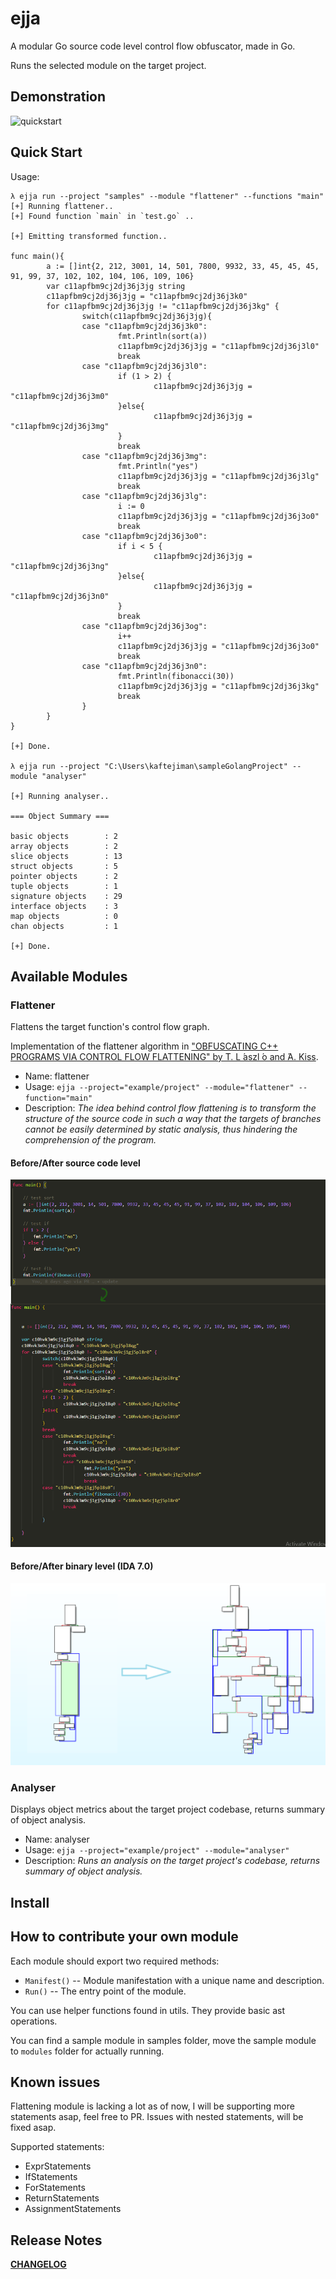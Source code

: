 # ejja

A modular Go source code level control flow obfuscator, made in Go.

Runs the selected module on the target project.


## Demonstration

![quickstart](https://raw.githubusercontent.com/kaftejiman/ejja/main/assets/quickstart.gif)

## Quick Start

Usage:

```golang
λ ejja run --project "samples" --module "flattener" --functions "main"
[+] Running flattener..
[+] Found function `main` in `test.go` ..

[+] Emitting transformed function..

func main(){
        a := []int{2, 212, 3001, 14, 501, 7800, 9932, 33, 45, 45, 45, 91, 99, 37, 102, 102, 104, 106, 109, 106}
        var c11apfbm9cj2dj36j3jg string
        c11apfbm9cj2dj36j3jg = "c11apfbm9cj2dj36j3k0"
        for c11apfbm9cj2dj36j3jg != "c11apfbm9cj2dj36j3kg" {
                switch(c11apfbm9cj2dj36j3jg){
                case "c11apfbm9cj2dj36j3k0":
                        fmt.Println(sort(a))
                        c11apfbm9cj2dj36j3jg = "c11apfbm9cj2dj36j3l0"
                        break
                case "c11apfbm9cj2dj36j3l0":
                        if (1 > 2) {
                                c11apfbm9cj2dj36j3jg = "c11apfbm9cj2dj36j3m0"
                        }else{
                                c11apfbm9cj2dj36j3jg = "c11apfbm9cj2dj36j3mg"
                        }
                        break
                case "c11apfbm9cj2dj36j3mg":
                        fmt.Println("yes")
                        c11apfbm9cj2dj36j3jg = "c11apfbm9cj2dj36j3lg"
                        break
                case "c11apfbm9cj2dj36j3lg":
                        i := 0
                        c11apfbm9cj2dj36j3jg = "c11apfbm9cj2dj36j3o0"
                        break
                case "c11apfbm9cj2dj36j3o0":
                        if i < 5 {
                                c11apfbm9cj2dj36j3jg = "c11apfbm9cj2dj36j3ng"
                        }else{
                                c11apfbm9cj2dj36j3jg = "c11apfbm9cj2dj36j3n0"
                        }
                        break
                case "c11apfbm9cj2dj36j3og":
                        i++
                        c11apfbm9cj2dj36j3jg = "c11apfbm9cj2dj36j3o0"
                        break
                case "c11apfbm9cj2dj36j3n0":
                        fmt.Println(fibonacci(30))
                        c11apfbm9cj2dj36j3jg = "c11apfbm9cj2dj36j3kg"
                        break
                }
        }
}

[+] Done.

λ ejja run --project "C:\Users\kaftejiman\sampleGolangProject" --module "analyser"

[+] Running analyser..

=== Object Summary ===

basic objects        : 2
array objects        : 2
slice objects        : 13
struct objects       : 5
pointer objects      : 2
tuple objects        : 1
signature objects    : 29
interface objects    : 3
map objects          : 0
chan objects         : 1

[+] Done.
```

## Available Modules

### Flattener

Flattens the target function's control flow graph.

Implementation of the flattener algorithm in ["OBFUSCATING C++ PROGRAMS VIA CONTROL FLOW FLATTENING" by T. L ́aszl ́o and ́A. Kiss](http://ac.inf.elte.hu/Vol_030_2009/003.pdf).

* Name: flattener
* Usage: `ejja --project="example/project" --module="flattener" --function="main"`
* Description: *The idea behind control flow flattening is to transform the structure of the source code in such a way that the targets of branches cannot be easily determined by static analysis, thus hindering the comprehension of the program.*  

#### Before/After source code level
  
![before/after source code level](assets/before_after.png)

#### Before/After binary level (IDA 7.0)

![Before/After binary level (IDA 7.0)](assets/ida_comparison.png)



### Analyser

Displays object metrics about the target project codebase, returns summary of object analysis.

* Name: analyser
* Usage: `ejja --project="example/project" --module="analyser"`
* Description: *Runs an analysis on the target project's codebase, returns summary of object analysis.*

## Install


## How to contribute your own module

Each module should export two required methods:
 * `Manifest()` -- Module manifestation with a unique name and description.
 * `Run()` -- The entry point of the module.

You can use helper functions found in utils. They provide basic ast operations.

You can find a sample module in samples folder, move the sample module to `modules` folder for actually running.

## Known issues

Flattening module is lacking a lot as of now, I will be supporting more statements asap, feel free to PR.
Issues with nested statements, will be fixed asap.

Supported statements:
* ExprStatements
* IfStatements
* ForStatements
* ReturnStatements
* AssignmentStatements
## Release Notes

**[CHANGELOG](https://github.com/kaftejiman/ejja/blob/main/CHANGELOG.md)**


